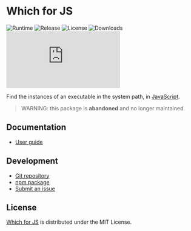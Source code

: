 # Which for JS
![Runtime](https://flat.badgen.net/npm/node/@cedx/which) ![Release](https://flat.badgen.net/npm/v/@cedx/which) ![License](https://flat.badgen.net/npm/license/@cedx/which) ![Downloads](https://flat.badgen.net/npm/dt/@cedx/which) ![Coverage](https://flat.badgen.net/coveralls/c/bitbucket/cedx/which.js)

Find the instances of an executable in the system path, in [JavaScript](https://developer.mozilla.org/en-US/docs/Web/JavaScript).

> WARNING: this package is **abandoned** and no longer maintained.

## Documentation
- [User guide](https://bitbucket.org/cedx/which.js/wiki)

## Development
- [Git repository](https://bitbucket.org/cedx/which.js)
- [npm package](https://www.npmjs.com/package/@cedx/which)
- [Submit an issue](https://bitbucket.org/cedx/which.js/issues)

## License
[Which for JS](https://bitbucket.org/cedx/which.js) is distributed under the MIT License.
